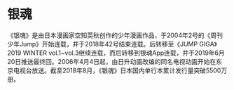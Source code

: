 # 银魂

《银魂》是由日本漫画家空知英秋创作的少年漫画作品，于2004年2号的《周刊少年Jump》开始连载，并于2018年42号结束连载。后转移至《JUMP GIGA》2019 WINTER vol.1~vol.3继续连载，而后转移到银魂App连载，并于2019年6月20日推送最终回。2006年4月4日起，由日升动画改编的同名电视动画开始在东京电视台放送。截至2018年8月，《银魂》日本国内单行本累计发行量突破5500万册。
